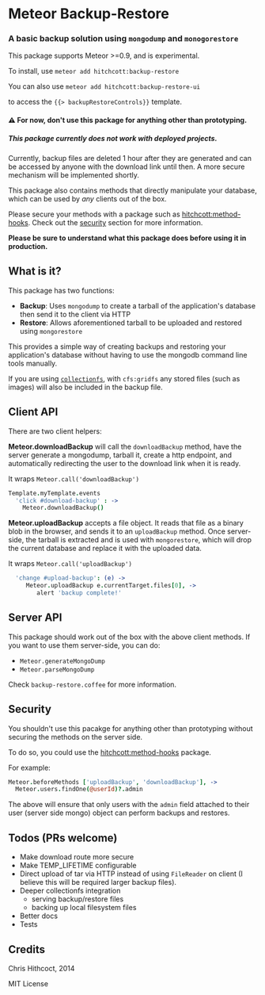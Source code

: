 # Meteor Backup-Restore
### A basic backup solution using `mongodump` and `monogorestore`

This package supports Meteor >=0.9, and is experimental. 

To install, use `meteor add hitchcott:backup-restore`

You can also use  `meteor add hitchcott:backup-restore-ui` 

to access the  `{{> backupRestoreControls}}` template.

#### ⚠️ For now, don't use this package for anything other than prototyping.
##### This package currently does not work with deployed projects.

Currently, backup files are deleted 1 hour after they are generated and can be accessed by anyone with the download link until then. A more secure mechanism will be implemented shortly.

This package also contains methods that directly manipulate your database, which can be used by *any* clients out of the box.

Please secure your methods with a package such as [hitchcott:method-hooks](https://github.com/hitchcott/meteor-method-hooks). Check out the [security](#security) section for more information.

**Please be sure to understand what this package does before using it in production.**

## What is it?

This package has two functions:

* **Backup**: Uses `mongodump` to create a tarball of the application's database then send it to the client via HTTP
* **Restore**: Allows aforementioned tarball to be uploaded and restored using `mongorestore`

This provides a simple way of creating backups and restoring your application's database without having to use the mongodb command line tools manually.

If you are using [`collectionfs`](https://github.com/CollectionFS/Meteor-CollectionFS), with `cfs:gridfs` any stored files (such as images) will also be included in the backup file.

## Client API

There are two client helpers:

**Meteor.downloadBackup** will call the `downloadBackup` method, have the server generate a mongodump, tarball it, create a http endpoint, and automatically redirecting the user to the download link when it is ready.

It wraps `Meteor.call('downloadBackup')`

```coffeescript
Template.myTemplate.events
  'click #download-backup' : ->
    Meteor.downloadBackup()
```

**Meteor.uploadBackup** accepts a file object. It reads that file as a binary blob in the browser, and sends it to an `uploadBackup` method. Once server-side, the tarball is extracted and is used with `mongorestore`, which will drop the current database and replace it with the uploaded data.

It wraps `Meteor.call('uploadBackup')`

```coffeescript
  'change #upload-backup': (e) ->
     Meteor.uploadBackup e.currentTarget.files[0], ->
        alert 'backup complete!'
```

## Server API

This package should work out of the box with the above client methods. If you want to use them server-side, you can do:

* `Meteor.generateMongoDump`
* `Meteor.parseMongoDump`

Check `backup-restore.coffee` for more information.

## Security

You shouldn't use this pacakge for anything other than prototyping without securing the methods on the server side. 

To do so, you could use the [hitchcott:method-hooks](https://github.com/hitchcott/meteor-method-hooks) package. 

For example:

```coffeescript
Meteor.beforeMethods ['uploadBackup', 'downloadBackup'], ->
  Meteor.users.findOne(@userId)?.admin
```

The above will ensure that only users with the `admin` field attached to their user (server side mongo) object can perform backups and restores.

## Todos (PRs welcome)

* Make download route more secure
* Make TEMP_LIFETIME configurable
* Direct upload of tar via HTTP instead of using `FileReader` on client (I believe this will be required larger backup files).
* Deeper collectionfs integration 
	* serving backup/restore files
	* backing up local filesystem files
* Better docs
* Tests

## Credits

Chris Hithcoct, 2014

MIT License
